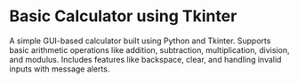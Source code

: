 # Basic Calculator using Tkinter
A simple GUI-based calculator built using Python and Tkinter. Supports basic arithmetic operations like addition, subtraction, multiplication, division, and modulus. Includes features like backspace, clear, and handling invalid inputs with message alerts.
